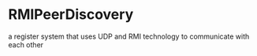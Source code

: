 # RMIPeerDiscovery
a register system that uses UDP and RMI technology to communicate with each other
